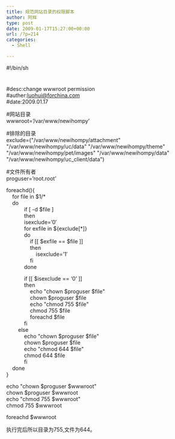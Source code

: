 ```yaml
---
title: 规范网站目录的权限脚本
author: 阿辉
type: post
date: 2009-01-17T15:27:00+00:00
url: /?p=214
categories:
  - Shell

---
```

#!/bin/sh  
#  
#desc:change wwwroot permission  
#auther:luohui@forchina.com  
#date:2009.01.17

#网站目录  
wwwroot=&#8217;/var/www/newihompy&#8217;

#排除的目录  
exclude=("/var/www/newihompy/attachment" "/var/www/newihompy/uc/data" "/var/www/newihompy/theme" "/var/www/newihompy/pet/images" "/var/www/newihompy/data" "/var/www/newihompy/uc_client/data")

#文件所有者  
proguser=&#8217;root.root&#8217;

foreachd(){  
&nbsp;&nbsp;&nbsp; for file in $1/*  
&nbsp;&nbsp;&nbsp; do  
&nbsp;&nbsp;&nbsp; &nbsp;&nbsp;&nbsp;&nbsp;&nbsp;&nbsp;&nbsp; if [ -d $file ]  
&nbsp;&nbsp;&nbsp; &nbsp;&nbsp;&nbsp;&nbsp;&nbsp;&nbsp;&nbsp; then  
&nbsp;&nbsp;&nbsp; &nbsp;&nbsp;&nbsp; &nbsp;&nbsp;&nbsp; isexclude=&#8217;0&#8242;  
&nbsp;&nbsp;&nbsp; &nbsp;&nbsp;&nbsp; &nbsp;&nbsp;&nbsp; for exfile in ${exclude[*]}  
&nbsp;&nbsp;&nbsp; &nbsp;&nbsp;&nbsp; &nbsp;&nbsp;&nbsp; do  
&nbsp;&nbsp;&nbsp; &nbsp;&nbsp;&nbsp; &nbsp;&nbsp;&nbsp; &nbsp;&nbsp;&nbsp; if [[ $exfile == $file ]]  
&nbsp;&nbsp;&nbsp; &nbsp;&nbsp;&nbsp; &nbsp;&nbsp;&nbsp; &nbsp;&nbsp;&nbsp; then  
&nbsp;&nbsp;&nbsp; &nbsp;&nbsp;&nbsp; &nbsp;&nbsp;&nbsp; &nbsp;&nbsp;&nbsp; &nbsp;&nbsp;&nbsp; isexclude=&#8217;1&#8242;  
&nbsp;&nbsp;&nbsp; &nbsp;&nbsp;&nbsp; &nbsp;&nbsp;&nbsp; &nbsp;&nbsp;&nbsp; fi  
&nbsp;&nbsp;&nbsp; &nbsp;&nbsp;&nbsp; &nbsp;&nbsp;&nbsp; done

&nbsp;&nbsp;&nbsp; &nbsp;&nbsp;&nbsp; &nbsp;&nbsp;&nbsp; if [[ $isexclude == &#8216;0&#8217; ]]  
&nbsp;&nbsp;&nbsp; &nbsp;&nbsp;&nbsp; &nbsp;&nbsp;&nbsp; then  
&nbsp;&nbsp;&nbsp; &nbsp;&nbsp;&nbsp; &nbsp;&nbsp;&nbsp; &nbsp;&nbsp;&nbsp; echo "chown $proguser $file"  
&nbsp;&nbsp;&nbsp; &nbsp;&nbsp;&nbsp; &nbsp;&nbsp;&nbsp; &nbsp;&nbsp;&nbsp; chown $proguser $file  
&nbsp;&nbsp;&nbsp; &nbsp;&nbsp;&nbsp; &nbsp;&nbsp;&nbsp; &nbsp;&nbsp;&nbsp; echo "chmod 755 $file"  
&nbsp;&nbsp;&nbsp; &nbsp;&nbsp;&nbsp; &nbsp;&nbsp;&nbsp; &nbsp;&nbsp;&nbsp; chmod 755 $file  
&nbsp;&nbsp;&nbsp; &nbsp;&nbsp;&nbsp; &nbsp;&nbsp;&nbsp; &nbsp;&nbsp;&nbsp; foreachd $file  
&nbsp;&nbsp;&nbsp; &nbsp;&nbsp;&nbsp; &nbsp;&nbsp;&nbsp; fi  
&nbsp;&nbsp;&nbsp; &nbsp;&nbsp;&nbsp; else  
&nbsp;&nbsp;&nbsp; &nbsp;&nbsp;&nbsp; &nbsp;&nbsp;&nbsp; echo "chown $proguser $file"  
&nbsp;&nbsp;&nbsp; &nbsp;&nbsp;&nbsp; &nbsp;&nbsp;&nbsp; chown $proguser $file  
&nbsp;&nbsp;&nbsp; &nbsp;&nbsp;&nbsp; &nbsp;&nbsp;&nbsp; echo "chmod 644 $file"  
&nbsp;&nbsp;&nbsp; &nbsp;&nbsp;&nbsp; &nbsp;&nbsp;&nbsp; chmod 644 $file  
&nbsp;&nbsp;&nbsp; &nbsp;&nbsp;&nbsp;&nbsp;&nbsp;&nbsp;&nbsp; fi  
&nbsp;&nbsp;&nbsp; done  
}

echo "chown $proguser $wwwroot"  
chown $proguser $wwwroot  
echo "chmod 755 $wwwroot"  
chmod 755 $wwwroot

foreachd $wwwroot

执行完后所以目录为755,文件为644。